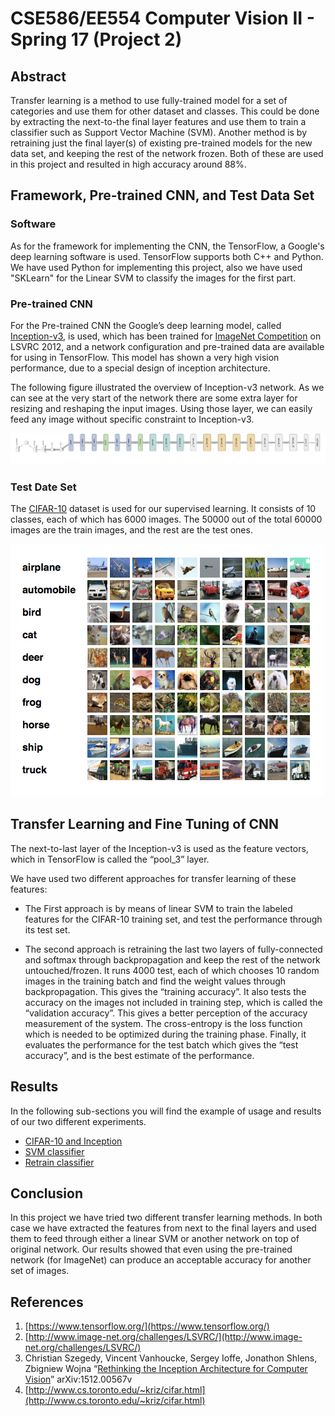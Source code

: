 # CSE586/EE554 Computer Vision II - Spring 17 (Project 2)

## Abstract

Transfer learning is a method to use fully-trained model for a set of categories and use them for other dataset and classes. This could be done by extracting the next-to-the final layer features and use them to train a classifier such as Support Vector Machine (SVM). Another method is by retraining just the final layer(s) of existing pre-trained models for the new data set, and keeping the rest of the network frozen. Both of these are used in this project and resulted in high accuracy around 88%.

## Framework, Pre-trained CNN, and Test Data Set
### Software

 As for the framework for implementing the CNN, the TensorFlow, a Google's deep learning software is used. TensorFlow supports both C++ and Python. We have used Python for implementing this project, also we have used "SKLearn" for the Linear SVM to classify the images for the first part.

### Pre-trained CNN

For the Pre-trained CNN the Google’s deep learning model, called [Inception-v3](http://arxiv.org/abs/1512.00567), is used, which has been trained for [ImageNet Competition](http://www.image-net.org/challenges/LSVRC/) on LSVRC 2012, and a network configuration and pre-trained data are available for using in TensorFlow. This model has shown a very high vision performance, due to a special design of inception architecture.

The following figure illustrated the overview of Inception-v3 network. As we can see at the very start of the network there are some extra layer for resizing and reshaping the input images. Using those layer, we can easily feed any image without specific constraint to Inception-v3.

![inception](images/graph-inception.png)

### Test Date Set

The [CIFAR-10](https://www.cs.toronto.edu/~kriz/cifar.html) dataset is used for our supervised learning. It consists of 10 classes, each of which has 6000 images. The 50000 out of the total 60000 images are the train images, and the rest are the test ones.

![pic1](images/cifar.png)

## Transfer Learning and Fine Tuning of CNN

The next-to-last layer of the Inception-v3 is used as the feature vectors, which in TensorFlow is called the “pool_3” layer.

We have used two different approaches for transfer learning of these features:

* The First approach is by means of linear SVM to train the labeled features for the CIFAR-10 training set, and test the performance through its test set.

* The second approach is retraining the last two layers of fully-connected and softmax through backpropagation and keep the rest of the network untouched/frozen. It runs 4000 test, each of which chooses 10 random images in the training batch and find the weight values through backpropagation. This gives the “training accuracy”. It also tests the accuracy on the images not included in training step, which is called the “validation accuracy”. This gives a better perception of the accuracy measurement of the system. The cross-entropy is the loss function which is needed to be optimized during the training phase. Finally, it evaluates the performance for the test batch which gives the “test accuracy”, and is the best estimate of the performance.

## Results
In the following sub-sections you will find the example of usage and results of our two different experiments.
* [CIFAR-10 and Inception](https://github.com/MortezaRamezani/s17-cse586-p2/blob/master/cifar-inception.ipynb)
* [SVM classifier](https://github.com/MortezaRamezani/s17-cse586-p2/blob/master/svm.ipynb)
* [Retrain classifier](https://github.com/MortezaRamezani/s17-cse586-p2/blob/master/retrain.ipynb)

## Conclusion
In this project we have tried two different transfer learning methods. In both case we have extracted the features from next to the final layers and used them to feed through either a linear SVM or another network on top of original network. Our results showed that even using the pre-trained network (for ImageNet) can produce an acceptable accuracy for another set of images.

## References
1. [https://www.tensorflow.org/](https://www.tensorflow.org/)
2. [http://www.image-net.org/challenges/LSVRC/](http://www.image-net.org/challenges/LSVRC/)
3. Christian Szegedy, Vincent Vanhoucke, Sergey Ioffe, Jonathon Shlens, Zbigniew Wojna “[Rethinking the Inception Architecture for Computer Vision](http://arxiv.org/abs/1512.00567)” arXiv:1512.00567v
4. [http://www.cs.toronto.edu/~kriz/cifar.html](http://www.cs.toronto.edu/~kriz/cifar.html)
